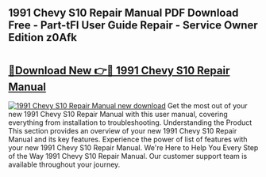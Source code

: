 ## 1991 Chevy S10 Repair Manual PDF Download Free - Part-tFl User Guide Repair - Service Owner Edition z0Afk

# <h2><a href="http://bc32018.oget.top/?id=1991+Chevy+S10+Repair+Manual">🔗Download New 👉🔴 1991 Chevy S10 Repair Manual</a></h2>

[![1991 Chevy S10 Repair Manual new download](https://i.imgur.com/5g1atiW.png)](http://bc32018.oget.top/?id=1991+Chevy+S10+Repair+Manual)
Get the most out of your new 1991 Chevy S10 Repair Manual with this user manual, covering everything from installation to troubleshooting. Understanding the Product This section provides an overview of your new 1991 Chevy S10 Repair Manual and its key features. Experience the power of list of features with your new 1991 Chevy S10 Repair Manual. We're Here to Help You Every Step of the Way 1991 Chevy S10 Repair Manual. Our customer support team is available throughout your journey.
